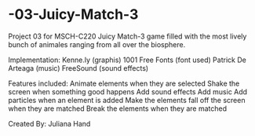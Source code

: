# -03-Juicy-Match-3
Project 03 for MSCH-C220
Juicy Match-3 game filled with the most lively bunch of animales ranging from all over the biosphere.


Implementation:
  Kenne.ly (graphis)
  1001 Free Fonts (font used)
  Patrick De Arteaga (music)
  FreeSound (sound effects)

Features included:
  Animate elements when they are selected
  Shake the screen when something good happens
  Add sound effects
  Add music
  Add particles when an element is added
  Make the elements fall off the screen when they are matched
  Break the elements when they are matched
  
  Created By:
  Juliana Hand
